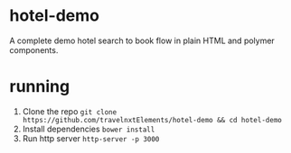 # hotel-demo

A complete demo hotel search to book flow in plain HTML and polymer components.

# running
1. Clone the repo `git clone https://github.com/travelnxtElements/hotel-demo && cd hotel-demo`
2. Install dependencies `bower install`
3. Run http server `http-server -p 3000`

